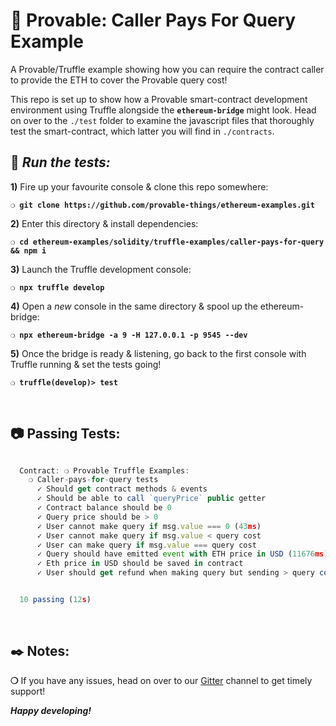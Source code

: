 # :construction: Provable: Caller Pays For Query Example

A Provable/Truffle example showing how you can require the contract caller to provide the ETH to cover the Provable query cost!

This repo is set up to show how a Provable smart-contract development environment using Truffle alongside the __`ethereum-bridge`__ might look. Head on over to the `./test` folder to examine the javascript files that thoroughly test the smart-contract, which latter you will find in `./contracts`.

## :wrench: _Run the tests:_

**1)** Fire up your favourite console & clone this repo somewhere:

__`❍ git clone https://github.com/provable-things/ethereum-examples.git`__

**2)** Enter this directory & install dependencies:

__`❍ cd ethereum-examples/solidity/truffle-examples/caller-pays-for-query && npm i`__

**3)** Launch the Truffle development console:

__`❍ npx truffle develop`__

**4)** Open a _new_ console in the same directory & spool up the ethereum-bridge:

__`❍ npx ethereum-bridge -a 9 -H 127.0.0.1 -p 9545 --dev`__

**5)** Once the bridge is ready & listening, go back to the first console with Truffle running & set the tests going!

__`❍ truffle(develop)> test`__

&nbsp;

## :camera: Passing Tests:

```javascript

  Contract: ❍ Provable Truffle Examples:
    ❍ Caller-pays-for-query tests
      ✓ Should get contract methods & events
      ✓ Should be able to call `queryPrice` public getter
      ✓ Contract balance should be 0
      ✓ Query price should be > 0
      ✓ User cannot make query if msg.value === 0 (43ms)
      ✓ User cannot make query if msg.value < query cost
      ✓ User can make query if msg.value === query cost
      ✓ Query should have emitted event with ETH price in USD (11676ms)
      ✓ Eth price in USD should be saved in contract
      ✓ User should get refund when making query but sending > query cost (121ms)


  10 passing (12s)


```

&nbsp;

## :black_nib: Notes:

__❍__ If you have any issues, head on over to our [Gitter](https://gitter.im/oraclize/ethereum-api?raw=true) channel to get timely support!

__*Happy developing!*__
